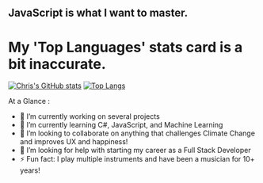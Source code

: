 ## JavaScript is what I want to master. 
# My 'Top Languages' stats card is a bit inaccurate.

[![Chris's GitHub stats](https://github-readme-stats.vercel.app/api?username=ccpaco)](https://github.com/anuraghazra/github-readme-stats)
[![Top Langs](https://github-readme-stats.vercel.app/api/top-langs/?username=ccpaco)](https://github.com/anuraghazra/github-readme-stats)

<!--
**ccpaco/ccpaco** is a ✨ _special_ ✨ repository because its `README.md` (this file) appears on your GitHub profile.
-->

At a Glance : 
- 🔭 I’m currently working on several projects  
- 🌱 I’m currently learning C#, JavaScript, and Machine Learning
- 👯 I’m looking to collaborate on anything that challenges Climate Change and improves UX and happiness!
- 🤔 I’m looking for help with starting my career as a Full Stack Developer
- ⚡ Fun fact: I play multiple instruments and have been a musician for 10+ years!

